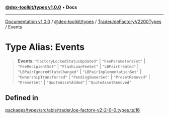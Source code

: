 [**@dex-toolkit/types v1.0.0**](../../../README.md) • **Docs**

***

[Documentation v1.0.0](../../../../../packages.md) / [@dex-toolkit/types](../../../README.md) / [TraderJoeFactoryV2200Types](../README.md) / Events

# Type Alias: Events

> **Events**: `"FactoryLockedStatusUpdated"` \| `"FeeParametersSet"` \| `"FeeRecipientSet"` \| `"FlashLoanFeeSet"` \| `"LBPairCreated"` \| `"LBPairIgnoredStateChanged"` \| `"LBPairImplementationSet"` \| `"OwnershipTransferred"` \| `"PendingOwnerSet"` \| `"PresetRemoved"` \| `"PresetSet"` \| `"QuoteAssetAdded"` \| `"QuoteAssetRemoved"`

## Defined in

[packages/types/src/abis/traderJoe-factory-v2-2-0-0.types.ts:16](https://github.com/niZmosis/dex-toolkit/blob/3d8b41b44787b30fbea5de3ab4737662ffb61bc8/packages/types/src/abis/traderJoe-factory-v2-2-0-0.types.ts#L16)
